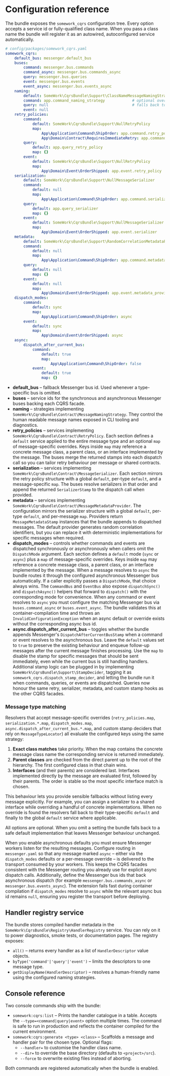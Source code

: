 # Configuration reference

The bundle exposes the `somework_cqrs` configuration tree. Every option accepts
a service id or fully-qualified class name. When you pass a class name the
bundle will register it as an autowired, autoconfigured service automatically.

```yaml
# config/packages/somework_cqrs.yaml
somework_cqrs:
    default_bus: messenger.default_bus
    buses:
        command: messenger.bus.commands
        command_async: messenger.bus.commands_async
        query: messenger.bus.queries
        event: messenger.bus.events
        event_async: messenger.bus.events_async
    naming:
        default: SomeWork\CqrsBundle\Support\ClassNameMessageNamingStrategy
        command: app.command_naming_strategy            # optional override
        query: null                                     # falls back to default
        event: null
    retry_policies:
        command:
            default: SomeWork\CqrsBundle\Support\NullRetryPolicy
            map:
                App\Application\Command\ShipOrder: app.command.retry_policy
                App\Domain\Contract\RequiresImmediateRetry: app.command.retry_policy_for_interface
        query:
            default: app.query_retry_policy
            map: {}
        event:
            default: SomeWork\CqrsBundle\Support\NullRetryPolicy
            map:
                App\Domain\Event\OrderShipped: app.event.retry_policy
    serialization:
        default: SomeWork\CqrsBundle\Support\NullMessageSerializer
        command:
            default: null
            map:
                App\Application\Command\ShipOrder: app.command.serializer
        query:
            default: app.query_serializer
            map: {}
        event:
            default: SomeWork\CqrsBundle\Support\NullMessageSerializer
            map:
                App\Domain\Event\OrderShipped: app.event.serializer
    metadata:
        default: SomeWork\CqrsBundle\Support\RandomCorrelationMetadataProvider
        command:
            default: null
            map:
                App\Application\Command\ShipOrder: app.command.metadata_provider
        query:
            default: null
            map: {}
        event:
            default: null
            map:
                App\Domain\Event\OrderShipped: app.event.metadata_provider
    dispatch_modes:
        command:
            default: sync
            map:
                App\Application\Command\ShipOrder: async
        event:
            default: sync
            map:
                App\Domain\Event\OrderShipped: async
    async:
        dispatch_after_current_bus:
            command:
                default: true
                map:
                    App\Application\Command\ShipOrder: false
            event:
                default: true
                map: {}
```

* **default_bus** – fallback Messenger bus id. Used whenever a type-specific bus
  is omitted.
* **buses** – service ids for the synchronous and asynchronous Messenger buses
  backing each CQRS facade.
* **naming** – strategies implementing
  `SomeWork\CqrsBundle\Contract\MessageNamingStrategy`. They control the human
  readable message names exposed in CLI tooling and diagnostics.
* **retry_policies** – services implementing
  `SomeWork\CqrsBundle\Contract\RetryPolicy`. Each section defines a `default`
  service applied to the entire message type and an optional `map` of
  message-specific overrides. Keys inside `map` may reference a concrete
  message class, a parent class, or an interface implemented by the message.
  The buses merge the returned stamps into each dispatch call so you can tailor
  retry behaviour per message or shared contracts.
* **serialization** – services implementing
  `SomeWork\CqrsBundle\Contract\MessageSerializer`. Each section mirrors the
  retry policy structure with a global `default`, per-type `default`, and a
  message-specific `map`. The buses resolve serializers in that order and append
  the returned `SerializerStamp` to the dispatch call when provided.
* **metadata** – services implementing
  `SomeWork\CqrsBundle\Contract\MessageMetadataProvider`. The configuration
  mirrors the serializer structure with a global `default`, per-type `default`,
  and per-message `map`. Providers return `MessageMetadataStamp` instances that
  the bundle appends to dispatched messages. The default provider generates
  random correlation identifiers, but you can replace it with deterministic
  implementations for specific messages when required.
* **dispatch_modes** – controls whether commands and events are dispatched
  synchronously or asynchronously when callers omit the `DispatchMode` argument.
  Each section defines a `default` mode (`sync` or `async`) plus a `map` of
  message-specific overrides. Keys inside `map` may reference a concrete message
  class, a parent class, or an interface implemented by the message. When a message
  resolves to `async` the bundle routes it through the configured asynchronous
  Messenger bus automatically. If a caller explicitly passes a `DispatchMode`,
  that choice always wins.
  The `CommandBus` and `EventBus` also expose `dispatchSync()` and
  `dispatchAsync()` helpers that forward to `dispatch()` with the corresponding
  mode for convenience.
  When any command or event resolves to `async` you must configure the matching
  Messenger bus via `buses.command_async` or `buses.event_async`. The bundle
  validates this at container-compilation time and throws an
  `InvalidConfigurationException` when an async default or override exists
  without the corresponding async bus id.
* **async.dispatch_after_current_bus** – toggles whether the bundle appends
  Messenger's `DispatchAfterCurrentBusStamp` when a command or event resolves to
  the asynchronous bus. Leave the `default` values set to `true` to preserve the
  existing behaviour and enqueue follow-up messages after the current message
  finishes processing. Use the `map` to disable the stamp for specific messages
  that should be sent immediately, even while the current bus is still handling
  handlers.
  Additional stamp logic can be plugged in by implementing
  `SomeWork\CqrsBundle\Support\StampDecider`, tagging it as
  `somework_cqrs.dispatch_stamp_decider`, and letting the bundle run it when
  commands, queries, or events are dispatched. Queries now honour the same
  retry, serializer, metadata, and custom stamp hooks as the other CQRS
  facades.

### Message type matching

Resolvers that accept message-specific overrides (`retry_policies.map`,
`serialization.*.map`, `dispatch_modes.map`,
`async.dispatch_after_current_bus.*.map`, and custom stamp deciders that rely on
`MessageTypeLocator`) all evaluate the configured keys using the same strategy:

1. **Exact class matches** take priority. When the map contains the concrete
   message class name the corresponding service is returned immediately.
2. **Parent classes** are checked from the direct parent up to the root of the
   hierarchy. The first configured class in that chain wins.
3. **Interfaces** (and their parents) are considered last. Interfaces
   implemented directly by the message are evaluated first, followed by their
   parents. The order is stable so the most specific interface match is chosen.

This behaviour lets you provide sensible fallbacks without listing every message
explicitly. For example, you can assign a serializer to a shared interface while
overriding a handful of concrete implementations. When no override is found the
resolvers fall back to their type-specific `default` and finally to the global
`default` service where applicable.

All options are optional. When you omit a setting the bundle falls back to a
safe default implementation that leaves Messenger behaviour unchanged.

When you enable asynchronous defaults you must ensure Messenger workers listen
for the resulting messages. Configure routing in `messenger.yaml` so that any
message marked `async` – either via the `dispatch_modes` defaults or a
per-message override – is delivered to the transport consumed by your workers.
This keeps the CQRS facades consistent with the Messenger routing you already
use for explicit async dispatch calls.
Additionally, define the Messenger bus ids that back asynchronous dispatch
(for example `messenger.bus.commands_async` or `messenger.bus.events_async`).
The extension fails fast during container compilation if `dispatch_modes`
resolve to `async` while the relevant async bus id remains `null`, ensuring you
register the transport before deploying.

## Handler registry service

The bundle stores compiled handler metadata in the
`SomeWork\CqrsBundle\Registry\HandlerRegistry` service. You can rely on it to
power diagnostics, smoke tests, or documentation pages. The registry exposes:

* `all()` – returns every handler as a list of `HandlerDescriptor` value
  objects.
* `byType('command'|'query'|'event')` – limits the descriptors to one message
  type.
* `getDisplayName(HandlerDescriptor)` – resolves a human-friendly name using the
  configured naming strategies.

## Console reference

Two console commands ship with the bundle:

* `somework:cqrs:list` – Prints the handler catalogue in a table. Accepts the
  `--type=<command|query|event>` option multiple times. The command is safe to
  run in production and reflects the container compiled for the current
  environment.
* `somework:cqrs:generate <type> <class>` – Scaffolds a message and handler pair
  for the chosen type. Optional flags:
  * `--handler=` to customise the handler class name.
  * `--dir=` to override the base directory (defaults to `<project>/src`).
  * `--force` to overwrite existing files instead of aborting.

Both commands are registered automatically when the bundle is enabled.
